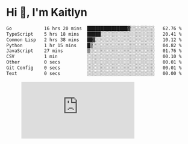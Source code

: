 # Hi 👋, I'm Kaitlyn
<!--START_SECTION:waka-->

```txt
Go            16 hrs 20 mins  ███████████████▓░░░░░░░░░   62.76 %
TypeScript    5 hrs 18 mins   █████░░░░░░░░░░░░░░░░░░░░   20.41 %
Common Lisp   2 hrs 38 mins   ██▓░░░░░░░░░░░░░░░░░░░░░░   10.12 %
Python        1 hr 15 mins    █▒░░░░░░░░░░░░░░░░░░░░░░░   04.82 %
JavaScript    27 mins         ▒░░░░░░░░░░░░░░░░░░░░░░░░   01.76 %
CSV           1 min           ░░░░░░░░░░░░░░░░░░░░░░░░░   00.10 %
Other         0 secs          ░░░░░░░░░░░░░░░░░░░░░░░░░   00.01 %
Git Config    0 secs          ░░░░░░░░░░░░░░░░░░░░░░░░░   00.01 %
Text          0 secs          ░░░░░░░░░░░░░░░░░░░░░░░░░   00.00 %
```

<!--END_SECTION:waka-->

<figure><embed src="https://wakatime.com/share/@018d58bc-3d22-46c9-b2d7-4ed36fb8172d/243b5d9b-77cd-4133-89ff-dcc8f225fa18.svg"></embed></figure>
